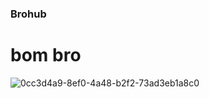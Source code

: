 ### Brohub

# bom bro

![0cc3d4a9-8ef0-4a48-b2f2-73ad3eb1a8c0](https://github.com/SalvadorFerreira/Brohub/assets/150167170/d965c73c-7b0b-4c4b-a1cf-108bf3efb09c)
